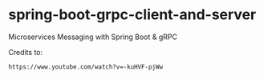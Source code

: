 # spring-boot-grpc-client-and-server
Microservices Messaging with Spring Boot &amp; gRPC

Credits to:
```bash
https://www.youtube.com/watch?v=-kuHVF-pjWw
```